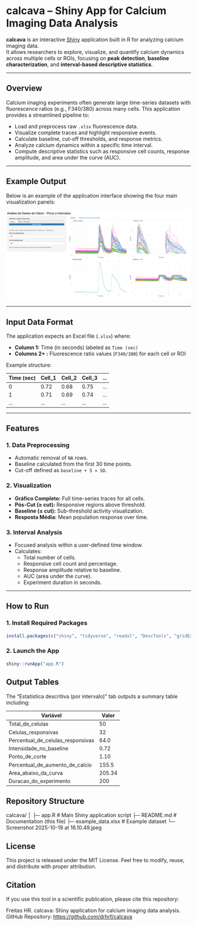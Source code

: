 # calcava – Shiny App for Calcium Imaging Data Analysis

**calcava** is an interactive [Shiny](https://shiny.posit.co/) application built in R for analyzing calcium imaging data.  
It allows researchers to explore, visualize, and quantify calcium dynamics across multiple cells or ROIs, focusing on **peak detection**, **baseline characterization**, and **interval-based descriptive statistics**.

---

## Overview

Calcium imaging experiments often generate large time-series datasets with fluorescence ratios (e.g., F340/380) across many cells. This application provides a streamlined pipeline to:

- Load and preprocess raw `.xlsx` fluorescence data.
- Visualize complete traces and highlight responsive events.
- Calculate baseline, cut-off thresholds, and response metrics.
- Analyze calcium dynamics within a specific time interval.
- Compute descriptive statistics such as responsive cell counts, response amplitude, and area under the curve (AUC).

---

## Example Output

Below is an example of the application interface showing the four main visualization panels:

![Shiny App Screenshot](Screenshot.png)

---

## Input Data Format

The application expects an Excel file (`.xlsx`) where:

- **Column 1:** Time (in seconds) labeled as `Time (sec)`  
- **Columns 2+ :** Fluorescence ratio values (`F340/380`) for each cell or ROI

Example structure:

| Time (sec) | Cell_1 | Cell_2 | Cell_3 | ... |
|------------|--------|--------|--------|-----|
| 0          | 0.72   | 0.68   | 0.75   | ... |
| 1          | 0.71   | 0.69   | 0.74   | ... |
| ...        | ...    | ...    | ...    | ... |

---

## Features

### 1. Data Preprocessing
- Automatic removal of `NA` rows.
- Baseline calculated from the first 30 time points.
- Cut-off defined as `baseline + 5 × SD`.

### 2. Visualization
- **Gráfico Completo:** Full time-series traces for all cells.
- **Pós-Cut (≥ cut):** Responsive regions above threshold.
- **Baseline (≤ cut):** Sub-threshold activity visualization.
- **Resposta Média:** Mean population response over time.

### 3. Interval Analysis
- Focused analysis within a user-defined time window.
- Calculates:
  - Total number of cells.
  - Responsive cell count and percentage.
  - Response amplitude relative to baseline.
  - AUC (area under the curve).
  - Experiment duration in seconds.

---

## How to Run

### 1. Install Required Packages

```R
install.packages(c("shiny", "tidyverse", "readxl", "DescTools", "gridExtra"))
```

### 2. Launch the App

```R
shiny::runApp("app.R")
```

## Output Tables

The “Estatística descritiva (por intervalo)” tab outputs a summary table including:

| Variável                          | Valor |
|-----------------------------------|-------|
| Total_de_celulas                  | 50    |
| Celulas_responsivas               | 32    |
| Percentual_de_celulas_responsivas | 64.0  |
| Intensidade_no_baseline           | 0.72  |
| Ponto_de_corte                    | 1.10  |                           
| Percentual_de_aumento_de_calcio   | 155.5 |                   
| Area_abaixo_da_curva              | 205.34|                
| Duracao_do_experimento            | 200   |        

## Repository Structure

calcava/
│
├─ app.R              # Main Shiny application script
├─ README.md          # Documentation (this file)
├─ example_data.xlsx  # Example dataset
└─ Screenshot 2025-10-19 at 16.10.49.jpeg 

## License

This project is released under the MIT License.
Feel free to modify, reuse, and distribute with proper attribution.

## Citation

If you use this tool in a scientific publication, please cite this repository:

Freitas HR. calcava: Shiny application for calcium imaging data analysis. GitHub Repository: https://github.com/drhrf/calcava


